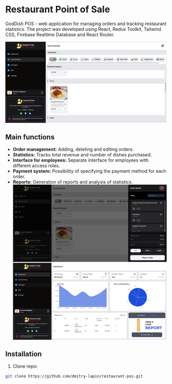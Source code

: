 # Restaurant Point of Sale

GodDish POS - web application for managing orders and tracking restaurant statistics. The project was developed using React, Redux Toolkit, Tailwind CSS, Firebase Realtime Database and React Router.

![food_catalog](./src/assets/preview_screenshots/food_catalog1.png)

## Main functions
- **Order management:** Adding, deleting and editing orders.
- **Statistics:** Tracks total revenue and number of dishes purchased.
- **Interface for employees:** Separate interface for employees with different access roles.
- **Payment system:** Possibility of specifying the payment method for each order.
- **Reports:** Generation of reports and analysis of statistics.
![food_catalog](./src/assets/preview_screenshots/food_catalog2.png)
![dashboard](./src/assets/preview_screenshots/dashboard.png)
## Installation

1. Clone repo:

```bash
git clone https://github.com/dmitry-lapin/restaurant-pos.git
